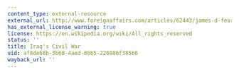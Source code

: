 ```yaml
---
content_type: external-resource
external_url: http://www.foreignaffairs.com/articles/62443/james-d-fearon/iraqs-civil-war
has_external_license_warning: true
license: https://en.wikipedia.org/wiki/All_rights_reserved
status: ''
title: Iraq's Civil War
uid: af8de68b-3b68-4aed-86b5-226986f385b6
wayback_url: ''
---
```


